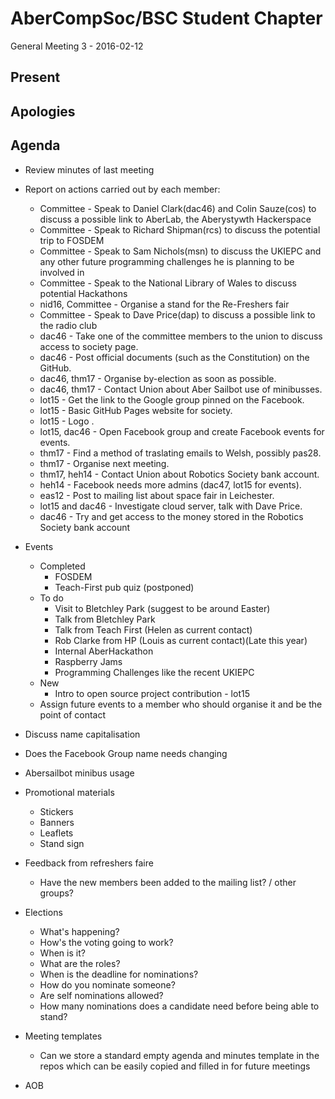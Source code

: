 AberCompSoc/BSC Student Chapter
===============================

General Meeting 3 - 2016-02-12

Present
-------

Apologies
---------

Agenda
------

- Review minutes of last meeting
- Report on actions carried out by each member:
  - Committee - Speak to Daniel Clark(dac46) and Colin Sauze(cos) to discuss a possible link to AberLab, the Aberystywth Hackerspace
  - Committee - Speak to Richard Shipman(rcs) to discuss the potential trip to FOSDEM
  - Committee - Speak to Sam Nichols(msn) to discuss the UKIEPC and any other future programming challenges he is planning to be involved in
  - Committee - Speak to the National Library of Wales to discuss potential Hackathons
  - nid16, Committee - Organise a stand for the Re-Freshers fair
  - Committee - Speak to Dave Price(dap) to discuss a possible link to the radio club
  - dac46 - Take one of the committee members to the union to discuss access to society page.
  - dac46 - Post official documents (such as the Constitution) on the GitHub.
  - dac46, thm17 - Organise by-election as soon as possible.
  - dac46, thm17 - Contact Union about Aber Sailbot use of minibusses.
  - lot15 - Get the link to the Google group pinned on the Facebook.
  - lot15 - Basic GitHub Pages website for society.
  - lot15 - Logo .
  - lot15, dac46 - Open Facebook group and create Facebook events for events.
  - thm17 - Find a method of traslating emails to Welsh, possibly pas28.
  - thm17 - Organise next meeting.
  - thm17, heh14 - Contact Union about Robotics Society bank account.
  - heh14 - Facebook needs more admins (dac47, lot15 for events).
  - eas12 - Post to mailing list about space fair in Leichester.
  - lot15 and dac46 - Investigate cloud server, talk with Dave Price.
  - dac46 - Try and get access to the money stored in the Robotics Society bank account

- Events
  - Completed
    - FOSDEM
    - Teach-First pub quiz (postponed)
  - To do
    - Visit to Bletchley Park (suggest to be around Easter)
    - Talk from Bletchley Park
    - Talk from Teach First (Helen as current contact)
    - Rob Clarke from HP (Louis as current contact)(Late this year)
    - Internal AberHackathon
    - Raspberry Jams
    - Programming Challenges like the recent UKIEPC
  - New
    - Intro to open source project contribution - lot15
  - Assign future events to a member who should organise it and be the point of contact
- Discuss name capitalisation
- Does the Facebook Group name needs changing
- Abersailbot minibus usage
- Promotional materials
  - Stickers
  - Banners
  - Leaflets
  - Stand sign

- Feedback from refreshers faire
  - Have the new members been added to the mailing list? / other groups?
- Elections
  - What's happening?
  - How's the voting going to work?
  - When is it?
  - What are the roles?
  - When is the deadline for nominations?
  - How do you nominate someone?
  - Are self nominations allowed?
  - How many nominations does a candidate need before being able to stand?
- Meeting templates
  - Can we store a standard empty agenda and minutes template in the repos which can be easily copied and filled in for future meetings
- AOB
